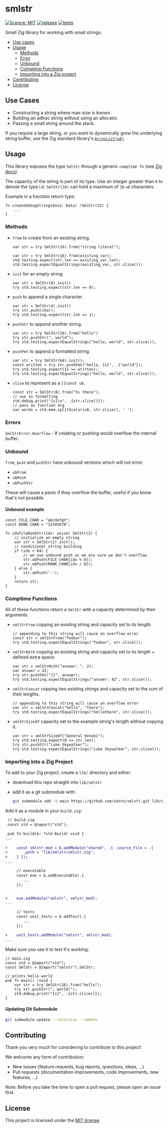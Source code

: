 # smlstr

[![licence: MIT](https://img.shields.io/github/license/sonro/smlstr)](https://github.com/sonro/smlstr/blob/main/LICENSE)
[![release](https://img.shields.io/github/v/release/sonro/smlstr)](https://github.com/sonro/smlstr/releases/latest)
[![tests](https://img.shields.io/github/actions/workflow/status/sonro/smlstr/tests.yml?logo=Zig&label=tests)](https://github.com/sonro/smlstr/actions/workflows/tests.yml)

Small Zig library for working with small strings.

- [Use cases](#use-cases)
- [Usage](#usage)
  - [Methods](#methods)
  - [Error](#errors)
  - [Unbound](#unbound)
  - [Comptime Functions](#comptime-functions)
  - [Importing into a Zig project](#importing-into-a-zig-project)
- [Contributing](#contributing)
- [License](#license)

## Use Cases

- Constructing a string where max-size is known.
- Building an adhoc string without using an allocator.
- Passing a small string around the stack.

If you require a large string, or you want to dynamically grow the underlying
string buffer, use the Zig standard library's
[`ArrayList(u8)`](https://ziglang.org/documentation/master/std/#A;std:ArrayList).

## Usage

This library exposes the type `SmlStr` through a generic `comptime fn`
(see [Zig docs](https://ziglang.org/documentation/master/#Generic-Data-Structures)).

The capacity of the string is part of its type.  Use an integer greater than `0`
to denote the type i.e. `SmlStr(16)` can hold a maximum of `16` `u8` characters.

Example in a function return type:

```zig
fn createDebugString(data: Data) !SmlStr(32) {
    ...
}
```

### Methods

- `from` to create from an existing string.

  ```zig
  var str = try SmlStr(16).from("string literal");
  ```

  ```zig
  var str = try SmlStr(16).from(existing_var);
  std.testing.expect(str.len == existing_var.len);
  std.testing.expectEqualStrings(existing_var, str.slice());
  ```

- `init` for an empty string.

  ```zig
  var str = SmlStr(8).init()
  try std.testing.expect(str.len == 0);
  ```

- `push` to append a single character.

  ```zig
  var str = SmlStr(4).init()
  try str.push(char);
  try std.testing.expect(str.len == 1);
  ```

- `pushStr` to append another string.

  ```zig
  var str = try SmlStr(16).from("hello")
  try str.pushStr(", world");
  try std.testing.expectEqualStrings("hello, world", str.slice());
  ```

- `pushFmt` to append a formatted string.

  ```zig
  var str = try SmlStr(64).init();
  const written = try str.pushFmt("hello, {s}", .{"world"});
  try std.testing.expect(11 == written);
  try std.testing.expectEqualStrings("hello, world", str.slice());
  ```

- `slice` to represent as a `[]const u8`.

  ```zig
  const str = SmlStr(8).from("hi there");
  // use in formatting
  std.debug.print("{s}\n", .{str.slice()});
  // pass as function arg
  var words = std.mem.splitScalar(u8, str.slice(), ' ');
  ```

### Errors

`SmlStrError.Overflow` -  If creating or pushing would overflow
the internal buffer.

### Unbound

`from`, `push` and `pushStr` have unbound versions which will not error:

- `ubFrom`
- `ubPush`
- `ubPushStr`

These will cause a panic if they overflow the buffer, useful if you know that's
not possible.

#### Unbound example

```zig
const FILE_CHAR = "abcdefgh";
const RANK_CHAR = "12345678";

fn idxFileRankStr(idx: usize) SmlStr(2) {
    // initialize an empty string
    var str = SmlStr(2).init();
    // conditional string building
    if (idx < 64) {
        // we use unbound push as we are sure we don't overflow
        str.ubPush(FILE_CHAR[idx % 8]);
        str.ubPush(RANK_CHAR[idx / 8]);
    } else {
        str.ubPush('-');
    }
    return str;
}
```

### Comptime Functions

All of these functions return a `SmlStr` with a capacity determined by their
arguments.

- `smlStrFrom` copying an existing string and capacity set to its length.

  ```zig
  // appending to this string will cause an overflow error
  const str = smlStrFrom("foobar");
  try std.testing.expectEqualStrings("foobar", str.slice());
  ```

- `smlStrWith` copying an existing string and capacity set to its length +
  defined extra space.

  ```zig
  var str = smlStrWith("answer: ", 2);
  var answer = 42;
  try str.pushFmt("{}", answer);
  try std.testing.expectEqualStrings("answer: 42", str.slice());
  ```

- `smlStrConcat` copying two existing strings and capacity set to the sum of
  their lengths.

  ```zig
  // appending to this string will cause an overflow error
  var str = smlStrConcat("hello", "there");
  try std.testing.expectEqualStrings("hellothere", str.slice());
  ```

- `smlStrSizeOf` capacity set to the example string's length without copying it.

  ```zig
  var str = smlStrSizeOf("General Kenobi");
  try std.testing.expect(0 == str.len);
  try str.pushStr("Luke Skywalker");
  try std.testing.expectEqualStrings("Luke Skywalker", str.slice());
  ```

### Importing into a Zig Project

To add to your Zig project, create a `lib/` directory and either:

- download this repo straight into `lib/smlstr`
- add it as a git submodule with:

  ```bash
  git submodule add -b main https://github.com/sonro/smlstr.git lib/smlstr
  ```

Add it as a module in your `build.zig`:

```diff
 // build.zig
 const std = @import("std");

 pub fn build(b: *std.Build) void {
...
 
+    const smlstr_mod = b.addModule("shared", .{ .source_file = .{
+       .path = "lib/smlstr/smlstr.zig",
+    } });
...

     // executable
     const exe = b.addExecutable(.{
        ...
     });


+    exe.addModule("smlstr", smlstr_mod);
...

     // tests
     const unit_tests = b.addTest(.{
        ...
     });

+    unit_tests.addModule("smlstr", smlstr_mod);
...
```

Make sure you use it to test it's working:

```zig
// main.zig
const std = @import("std");
const SmlStr = @import("smlstr").SmlStr;

// prints hello world
pub fn main() !void {
    var str = try SmlStr(16).from("hello");
    try str.pushStr(", world!");
    std.debug.print("{s}", .{str.slice()});
}
```

#### Updating Git Submodule

```bash
git submodule update --recursive --remote
```

## Contributing

Thank you very much for considering to contribute to this project!

We welcome any form of contribution:

- New issues (feature requests, bug reports, questions, ideas, ...)
- Pull requests (documentation improvements, code improvements, new features, ...)

Note: Before you take the time to open a pull request, please open an issue first.

## License

This project is licensed under the [MIT license](/LICENSE).
